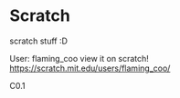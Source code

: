# Scratch
scratch stuff :D


<body/>

User: flaming_coo 
view it on scratch!
https://scratch.mit.edu/users/flaming_coo/


C0.1
<body/>
